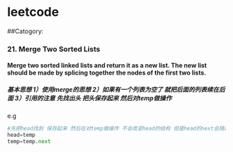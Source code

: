 # leetcode
##Catogory: 
### 21. Merge Two Sorted Lists
#### Merge two sorted linked lists and return it as a new list. The new list should be made by splicing together the nodes of the first two lists.
##### 基本思想 1）使用merge的思想 2）如果有一个列表为空了 就把后面的列表续在后面 3）引用的注意 先找出头 把头保存起来 然后对temp做操作
e.g
```python
#先把head找到 保存起来 然后在对temp做操作 不会改变head的结构 但是head的next会随着temp的改变而改变
head=temp
temp=temp.next
```


